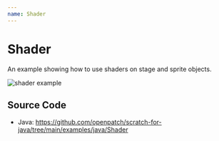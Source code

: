```yaml
---
name: Shader
---
```


# Shader

An example showing how to use shaders on stage and sprite objects.

![shader example](/assets/shader.gif)

## Source Code

- Java: https://github.com/openpatch/scratch-for-java/tree/main/examples/java/Shader